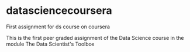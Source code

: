 # datasciencecoursera
First assignment for ds course on coursera

This is the first peer graded assignment of the Data Science course in the module The Data Scientist's Toolbox
